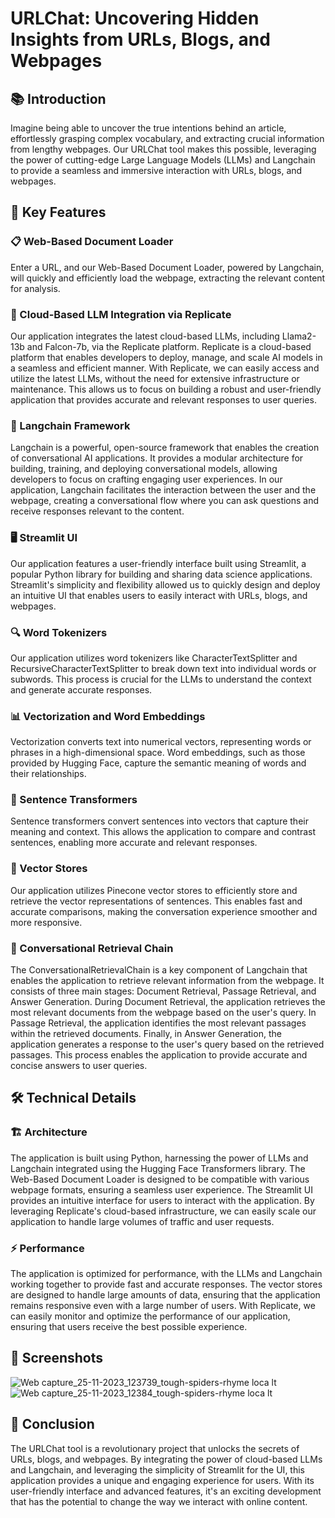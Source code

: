 # URLChat: Uncovering Hidden Insights from URLs, Blogs, and Webpages

## 📚 Introduction
Imagine being able to uncover the true intentions behind an article, effortlessly grasping complex vocabulary, and extracting crucial information from lengthy webpages. Our URLChat tool makes this possible, leveraging the power of cutting-edge Large Language Models (LLMs) and Langchain to provide a seamless and immersive interaction with URLs, blogs, and webpages.

## 🔑 Key Features

### 📋 Web-Based Document Loader
Enter a URL, and our Web-Based Document Loader, powered by Langchain, will quickly and efficiently load the webpage, extracting the relevant content for analysis.

### 🤖 Cloud-Based LLM Integration via Replicate
Our application integrates the latest cloud-based LLMs, including Llama2-13b and Falcon-7b, via the Replicate platform. Replicate is a cloud-based platform that enables developers to deploy, manage, and scale AI models in a seamless and efficient manner. With Replicate, we can easily access and utilize the latest LLMs, without the need for extensive infrastructure or maintenance. This allows us to focus on building a robust and user-friendly application that provides accurate and relevant responses to user queries.

### 🔗 Langchain Framework
Langchain is a powerful, open-source framework that enables the creation of conversational AI applications. It provides a modular architecture for building, training, and deploying conversational models, allowing developers to focus on crafting engaging user experiences. In our application, Langchain facilitates the interaction between the user and the webpage, creating a conversational flow where you can ask questions and receive responses relevant to the content.

### 🖥️ Streamlit UI
Our application features a user-friendly interface built using Streamlit, a popular Python library for building and sharing data science applications. Streamlit's simplicity and flexibility allowed us to quickly design and deploy an intuitive UI that enables users to easily interact with URLs, blogs, and webpages.

### 🔍 Word Tokenizers
Our application utilizes word tokenizers like CharacterTextSplitter and RecursiveCharacterTextSplitter to break down text into individual words or subwords. This process is crucial for the LLMs to understand the context and generate accurate responses.

### 📊 Vectorization and Word Embeddings
Vectorization converts text into numerical vectors, representing words or phrases in a high-dimensional space. Word embeddings, such as those provided by Hugging Face, capture the semantic meaning of words and their relationships.

### 🔄 Sentence Transformers
Sentence transformers convert sentences into vectors that capture their meaning and context. This allows the application to compare and contrast sentences, enabling more accurate and relevant responses.

### 💾 Vector Stores
Our application utilizes Pinecone vector stores to efficiently store and retrieve the vector representations of sentences. This enables fast and accurate comparisons, making the conversation experience smoother and more responsive.

### 🔁 Conversational Retrieval Chain
The ConversationalRetrievalChain is a key component of Langchain that enables the application to retrieve relevant information from the webpage. It consists of three main stages: Document Retrieval, Passage Retrieval, and Answer Generation. During Document Retrieval, the application retrieves the most relevant documents from the webpage based on the user's query. In Passage Retrieval, the application identifies the most relevant passages within the retrieved documents. Finally, in Answer Generation, the application generates a response to the user's query based on the retrieved passages. This process enables the application to provide accurate and concise answers to user queries.

## 🛠️ Technical Details

### 🏗️ Architecture
The application is built using Python, harnessing the power of LLMs and Langchain integrated using the Hugging Face Transformers library. The Web-Based Document Loader is designed to be compatible with various webpage formats, ensuring a seamless user experience. The Streamlit UI provides an intuitive interface for users to interact with the application. By leveraging Replicate's cloud-based infrastructure, we can easily scale our application to handle large volumes of traffic and user requests.

### ⚡ Performance
The application is optimized for performance, with the LLMs and Langchain working together to provide fast and accurate responses. The vector stores are designed to handle large amounts of data, ensuring that the application remains responsive even with a large number of users. With Replicate, we can easily monitor and optimize the performance of our application, ensuring that users receive the best possible experience.

## 📸 Screenshots
![Web capture_25-11-2023_123739_tough-spiders-rhyme loca lt](https://github.com/UdayG01/URLChat/assets/67233899/1592000f-eb56-41d8-8700-55e05bbe83df)
![Web capture_25-11-2023_12384_tough-spiders-rhyme loca lt](https://github.com/UdayG01/URLChat/assets/67233899/511f7bd2-43b3-4384-85aa-09ab3977209b)



## 🎉 Conclusion
The URLChat tool is a revolutionary project that unlocks the secrets of URLs, blogs, and webpages. By integrating the power of cloud-based LLMs and Langchain, and leveraging the simplicity of Streamlit for the UI, this application provides a unique and engaging experience for users. With its user-friendly interface and advanced features, it's an exciting development that has the potential to change the way we interact with online content.
